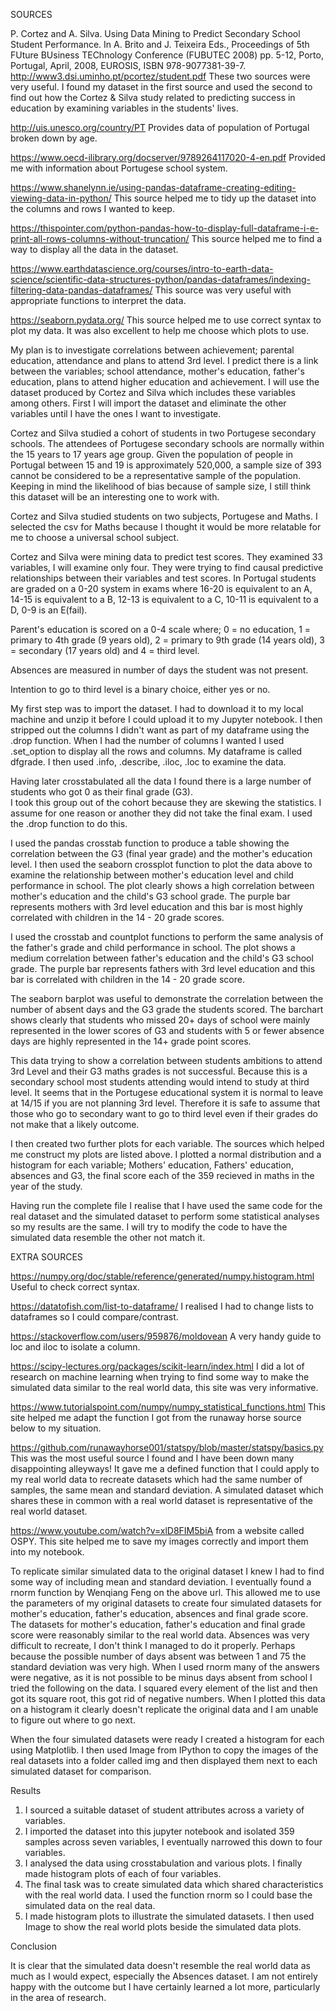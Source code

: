 SOURCES

P. Cortez and A. Silva. Using Data Mining to Predict Secondary School Student Performance. In A. Brito and J. Teixeira Eds., Proceedings of 5th FUture BUsiness TEChnology Conference (FUBUTEC 2008) pp. 5-12, Porto, Portugal, April, 2008, EUROSIS, ISBN 978-9077381-39-7. 
http://www3.dsi.uminho.pt/pcortez/student.pdf
 These two sources were very useful.  I found my dataset in the first source and used the second to find out how the Cortez & Silva
study related to predicting success in education by examining variables in the students' lives.

http://uis.unesco.org/country/PT
    Provides data of population of Portugal broken down by age.
    
https://www.oecd-ilibrary.org/docserver/9789264117020-4-en.pdf
    Provided me with information about Portugese school system.
   
https://www.shanelynn.ie/using-pandas-dataframe-creating-editing-viewing-data-in-python/
    This source helped me to tidy up the dataset into the columns and rows I wanted to keep.

https://thispointer.com/python-pandas-how-to-display-full-dataframe-i-e-print-all-rows-columns-without-truncation/
    This source helped me to find a way to display all the data in the dataset.
    
https://www.earthdatascience.org/courses/intro-to-earth-data-science/scientific-data-structures-python/pandas-dataframes/indexing-filtering-data-pandas-dataframes/
    This source was very useful with appropriate functions to interpret the data.

https://seaborn.pydata.org/
    This source helped me to use correct syntax to plot my data.  It was also excellent to help me choose which plots to use.

My plan is to investigate correlations between achievement; parental education, attendance and plans to attend 3rd level.
I predict there is a link between the variables; school attendance, mother's education, father's education, plans to attend 
higher education and achievement.  I will use the dataset produced by Cortez and Silva which includes these variables among others.
First I will import the dataset and eliminate the other variables until I have the ones I want to investigate. 

Cortez and Silva studied a cohort of students in two Portugese secondary schools. The attendees of Portugese secondary schools are normally
within the 15 years to 17 years age group.  Given the population of people in Portugal between 15 and 19 is approximately 520,000, a sample size
of 393 cannot  be considered to be a representative sample of the population.  Keeping in mind the likelihood of bias because of sample size, I still think
this dataset will be an interesting one to work with.

Cortez and Silva studied students on two subjects, Portugese and Maths.  I selected the csv for Maths because I thought it would be more relatable
for me to choose a universal school subject.

Cortez and Silva were mining data to predict test scores.  They examined 33 variables, I will examine only four.  They were trying to find causal
predictive relationships between their variables and test scores.  In Portugal students are graded on a 0-20 system in exams where 16-20 is equivalent to
an A, 14-15 is equivalent to a B, 12-13 is equivalent to a C, 10-11 is equivalent to a D, 0-9 is an E(fail).

Parent's education is scored on a 0-4 scale where; 0 = no education, 1 = primary to 4th grade (9 years old), 2 = primary to 9th grade (14 years old), 
3 = secondary (17 years old) and 4 = third level.

Absences are measured in number of days the student was not present.

Intention to go to third level is a binary choice, either yes or no.

My first step was to import the dataset.  I had to download it to my local machine and unzip it before I could upload it to my Jupyter notebook. 
I then stripped out the columns I didn't want as part of my dataframe using the .drop function.  When I had the number of columns I wanted I used .set_option
to display all the rows and columns. My dataframe is called dfgrade. I then used .info, .describe, .iloc, .loc to examine the data. 

Having later crosstabulated all the data I found there is a large number of students who got 0 as their final grade (G3).  
I took this group out of the cohort because they are skewing the statistics.  I assume for one reason or another they
did not take the final exam.  I used the .drop function to do this.

I used the pandas crosstab function to produce a table showing the correlation between the G3 (final year grade) and the mother's education level.
I then used the seaborn crossplot function to plot the data above to examine the relationship between mother's education level and child performance in school. 
The plot clearly shows a high correlation between mother's education and the child's G3 school grade.  The purple bar represents mothers with 3rd level education and this
bar is most highly correlated with children in the 14 - 20 grade scores.

I used the crosstab and countplot functions to perform the same analysis of the father's grade and child performance in school.
The plot shows a medium correlation between father's education and the child's G3 school grade.  The purple bar represents fathers with 3rd level education and this
bar is correlated with children in the 14 - 20 grade score.

The seaborn barplot was useful to demonstrate the correlation between the number of absent days and the G3 grade the students scored.  The barchart
shows clearly that students who missed 20+ days of school were mainly represented in the lower scores of G3 and students with 5 or fewer absence days are highly represented in the 14+ grade point scores. 

This data trying to show a correlation between students ambitions to attend 3rd Level and their G3 maths grades is not successful.
Because this is a secondary school most students attending would intend to study at third level.  It seems that in the Portugese educational system it is normal to leave
at 14/15 if you are not planning 3rd level.  Therefore it is safe to assume that those who go to secondary want to go to third level even if their grades do not make that a likely outcome.

I then created two further plots for each variable.  The sources which helped me construct my plots are listed above.  I plotted a normal distribution and a histogram for each
variable; Mothers' education, Fathers' education, absences and G3, the final score each of the 359 recieved in maths in the year of the study.  

Having run the complete file I realise that I have used the same code for the real dataset and the simulated dataset to perform some statistical analyses so my results are the same.  I will try to modify the code to have the simulated data resemble the other not match it.

EXTRA SOURCES

https://numpy.org/doc/stable/reference/generated/numpy.histogram.html Useful to check correct syntax.

https://datatofish.com/list-to-dataframe/ I realised I had to change lists to dataframes so I could compare/contrast.

https://stackoverflow.com/users/959876/moldovean A very handy guide to loc and iloc to isolate a column.

https://scipy-lectures.org/packages/scikit-learn/index.html I did a lot of research on machine learning when trying to find some way to make the simulated data similar to the real world data, this site was very informative.

https://www.tutorialspoint.com/numpy/numpy_statistical_functions.html This site helped me adapt the function I got from the runaway horse source below to my situation.

https://github.com/runawayhorse001/statspy/blob/master/statspy/basics.py This was the most useful source I found and I have been down many disappointing alleyways! It gave me a defined function that I could apply to my real world data to recreate datasets which had the same number of samples, the same mean and standard deviation. A simulated dataset which shares these in common with a real world dataset is representative of the real world dataset.

https://www.youtube.com/watch?v=xlD8FIM5biA from a website called OSPY.
This site helped me to save my images correctly and import them into my notebook.

To replicate similar simulated data to the original dataset I knew I had to find some way of including mean and standard deviation.  I eventually found a rnorm function by Wenqiang Feng on the above url.  This allowed me to use the parameters of my original datasets to create four simulated datasets for mother's education, father's education, absences and final grade score.  The datasets for mother's education, father's education and final grade score were reasonably similar to the real world data.  Absences was very difficult to recreate, I don't think I managed to do it properly.  Perhaps because the possible number of days absent was between 1 and 75 the standard deviation was very high.  When I used rnorm many of the answers were negative, as it is not possible to be minus days absent from school I tried the following on the data.  I squared every element of the list and then got its square root, this got rid of negative numbers.  When I plotted this data on a histogram it clearly doesn't replicate the original data and I am unable to figure out where to go next.

When the four simulated datasets were ready I created a histogram for each using Matplotlib.  I then used Image from IPython to copy the images of the real datasets into a folder called img and then displayed them next to each simulated dataset for comparison.  

Results

1. I sourced a suitable dataset of student attributes across a variety of variables.
2. I imported the dataset into this jupyter notebook and isolated 359 samples across
    seven variables, I eventually narrowed this down to four variables.
3. I analysed the data using crosstabulation and various plots.  I finally made histogram plots
    of each of four variables.
4. The final task was to create simulated data which shared characteristics with the real world
    data.  I used the function rnorm so I could base the simulated data on the real data.
5. I made histogram plots to illustrate the simulated datasets.  I then used Image to show the real
    world plots beside the simulated data plots.
  

Conclusion

It is clear that the simulated data doesn't resemble the real world data as much as I would expect, 
especially the Absences dataset.  I am not entirely happy with the outcome but I have certainly 
learned a lot more, particularly in the area of research.
